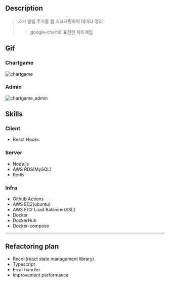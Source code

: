 ## Description
> 과거 일별 주가를 웹 스크래핑하여 데이터 정리
>> google-chart로 표현한 차트게임

## Gif
### Chartgame
![chartgame](https://user-images.githubusercontent.com/53490344/96503682-9d617d00-128e-11eb-8c05-d45a3d3c088c.gif)
### Admin
![chartgame_admin](https://user-images.githubusercontent.com/53490344/96504437-a56dec80-128f-11eb-98bc-865946d1ef54.gif)

## Skills
### Client
  - React Hooks
### Server
  - Node.js
  - AWS RDS(MySQL)
  - Redis
### Infra
  - Github Actions
  - AWS EC2(ubuntu)
  - AWS EC2 Load Balancer(SSL)
  - Docker
  - DockerHub
  - Docker-compose

----------------------------------

## Refactoring plan
 - Recoil(react state management library)
 - Typescript
 - Error handler
 - Improvement performance
